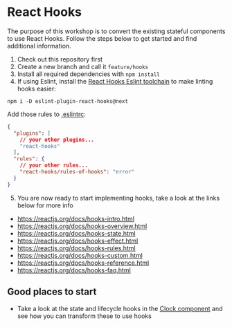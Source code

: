 # React Hooks

The purpose of this workshop is to convert the existing stateful components to use React Hooks.
Follow the steps below to get started and find additional information.

1. Check out this repository first
2. Create a new branch and call it `feature/hooks`
3. Install all required dependencies with `npm install`
4. If using Eslint, install the [React Hooks Eslint toolchain](https://www.npmjs.com/package/eslint-plugin-react-hooks) to make linting hooks easier:

```console
npm i -D eslint-plugin-react-hooks@next
```

Add those rules to [.eslintrc](../.eslintrc):

```json
{
  "plugins": [
    // your other plugins...
    "react-hooks"
  ],
  "rules": {
    // your other rules...
    "react-hooks/rules-of-hooks": "error"
  }
}
```

5. You are now ready to start implementing hooks, take a look at the links below for more info

- https://reactjs.org/docs/hooks-intro.html
- https://reactjs.org/docs/hooks-overview.html
- https://reactjs.org/docs/hooks-state.html
- https://reactjs.org/docs/hooks-effect.html
- https://reactjs.org/docs/hooks-rules.html
- https://reactjs.org/docs/hooks-custom.html
- https://reactjs.org/docs/hooks-reference.html
- https://reactjs.org/docs/hooks-faq.html

## Good places to start

- Take a look at the state and lifecycle hooks in the [Clock component](../src/components/Clock.js) and see how you can transform these to use hooks

